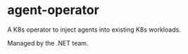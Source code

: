 # agent-operator

A K8s operator to inject agents into existing K8s workloads.

Managed by the .NET team.
